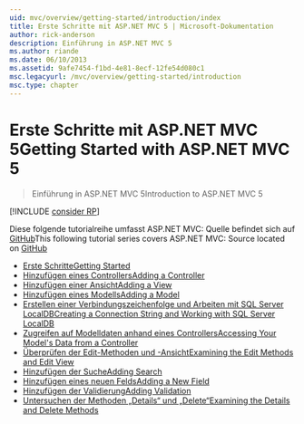 ```yaml
---
uid: mvc/overview/getting-started/introduction/index
title: Erste Schritte mit ASP.NET MVC 5 | Microsoft-Dokumentation
author: rick-anderson
description: Einführung in ASP.NET MVC 5
ms.author: riande
ms.date: 06/10/2013
ms.assetid: 9afe7454-f1bd-4e81-8ecf-12fe54d080c1
msc.legacyurl: /mvc/overview/getting-started/introduction
msc.type: chapter
---
```

<a name="getting-started-with-aspnet-mvc-5"></a><span data-ttu-id="286b7-103">Erste Schritte mit ASP.NET MVC 5</span><span class="sxs-lookup"><span data-stu-id="286b7-103">Getting Started with ASP.NET MVC 5</span></span>
====================
> <span data-ttu-id="286b7-104">Einführung in ASP.NET MVC 5</span><span class="sxs-lookup"><span data-stu-id="286b7-104">Introduction to ASP.NET MVC 5</span></span>

[!INCLUDE [consider RP](../../../../includes/razor.md)]

<span data-ttu-id="286b7-105">Diese folgende tutorialreihe umfasst ASP.NET MVC: Quelle befindet sich auf [GitHub](https://github.com/aspnet/Docs/tree/master/aspnet/mvc/overview/getting-started/introduction/sample/MvcMovie/MvcMovie)</span><span class="sxs-lookup"><span data-stu-id="286b7-105">This following tutorial series covers ASP.NET MVC: Source located on [GitHub](https://github.com/aspnet/Docs/tree/master/aspnet/mvc/overview/getting-started/introduction/sample/MvcMovie/MvcMovie)</span></span>

- [<span data-ttu-id="286b7-106">Erste Schritte</span><span class="sxs-lookup"><span data-stu-id="286b7-106">Getting Started</span></span>](getting-started.md)
- [<span data-ttu-id="286b7-107">Hinzufügen eines Controllers</span><span class="sxs-lookup"><span data-stu-id="286b7-107">Adding a Controller</span></span>](adding-a-controller.md)
- [<span data-ttu-id="286b7-108">Hinzufügen einer Ansicht</span><span class="sxs-lookup"><span data-stu-id="286b7-108">Adding a View</span></span>](adding-a-view.md)
- [<span data-ttu-id="286b7-109">Hinzufügen eines Modells</span><span class="sxs-lookup"><span data-stu-id="286b7-109">Adding a Model</span></span>](adding-a-model.md)
- [<span data-ttu-id="286b7-110">Erstellen einer Verbindungszeichenfolge und Arbeiten mit SQL Server LocalDB</span><span class="sxs-lookup"><span data-stu-id="286b7-110">Creating a Connection String and Working with SQL Server LocalDB</span></span>](creating-a-connection-string.md)
- [<span data-ttu-id="286b7-111">Zugreifen auf Modelldaten anhand eines Controllers</span><span class="sxs-lookup"><span data-stu-id="286b7-111">Accessing Your Model's Data from a Controller</span></span>](accessing-your-models-data-from-a-controller.md)
- [<span data-ttu-id="286b7-112">Überprüfen der Edit-Methoden und -Ansicht</span><span class="sxs-lookup"><span data-stu-id="286b7-112">Examining the Edit Methods and Edit View</span></span>](examining-the-edit-methods-and-edit-view.md)
- [<span data-ttu-id="286b7-113">Hinzufügen der Suche</span><span class="sxs-lookup"><span data-stu-id="286b7-113">Adding Search</span></span>](adding-search.md)
- [<span data-ttu-id="286b7-114">Hinzufügen eines neuen Felds</span><span class="sxs-lookup"><span data-stu-id="286b7-114">Adding a New Field</span></span>](adding-a-new-field.md)
- [<span data-ttu-id="286b7-115">Hinzufügen der Validierung</span><span class="sxs-lookup"><span data-stu-id="286b7-115">Adding Validation</span></span>](adding-validation.md)
- [<span data-ttu-id="286b7-116">Untersuchen der Methoden „Details“ und „Delete“</span><span class="sxs-lookup"><span data-stu-id="286b7-116">Examining the Details and Delete Methods</span></span>](examining-the-details-and-delete-methods.md)
